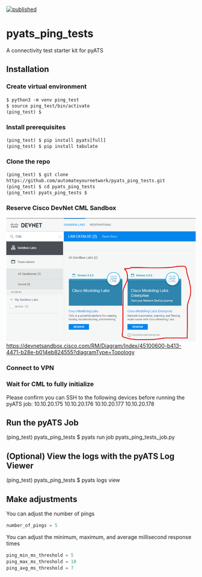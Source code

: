 [![published](https://static.production.devnetcloud.com/codeexchange/assets/images/devnet-published.svg)](https://developer.cisco.com/codeexchange/github/repo/automateyournetwork/pyats_ping_tests)

# pyats_ping_tests
A connectivity test starter kit for pyATS

## Installation

### Create virtual environment
```console
$ python3 -m venv ping_test
$ source ping_test/bin/activate
(ping_test) $
```

### Install prerequisites
```console
(ping_test) $ pip install pyats[full]
(ping_test) $ pip install tabulate
```

### Clone the repo
``` console
(ping_test) $ git clone https://github.com/automateyournetwork/pyats_ping_tests.git
(ping_test) $ cd pyats_ping_tests
(ping_test) pyats_ping_tests $ 
```

### Reserve Cisco DevNet CML Sandbox
![Cisco Modeling Labs Enterprise](images/CiscoModelingLabsEnterprise.png)
https://devnetsandbox.cisco.com/RM/Diagram/Index/45100600-b413-4471-b28e-b014eb824555?diagramType=Topology

### Connect to VPN 
### Wait for CML to fully initialize 
Please confirm you can SSH to the following devices before running the pyATS job:
10.10.20.175
10.10.20.176
10.10.20.177
10.10.20.178
## Run the pyATS Job 
(ping_test) pyats_ping_tests $ pyats run job pyats_ping_tests_job.py

## (Optional) View the logs with the pyATS Log Viewer
(ping_test) pyats_ping_tests $ pyats logs view

## Make adjustments
You can adjust the number of pings 

```python
number_of_pings = 5
```

You can adjust the minimum, maximum, and average millisecond response times

```python
ping_min_ms_threshold = 5
ping_max_ms_threshold = 10
ping_avg_ms_threshold = 7
```
